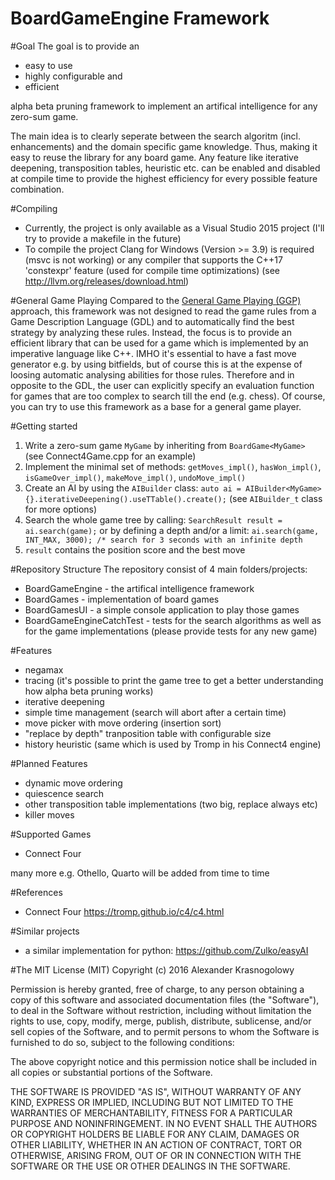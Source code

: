 # BoardGameEngine Framework
#Goal
The goal is to provide an
- easy to use
- highly configurable and
- efficient

alpha beta pruning framework to implement an artifical intelligence for any zero-sum game.

The main idea is to clearly seperate between the search algoritm (incl. enhancements) and the domain specific game knowledge. Thus, making it easy to reuse the library for any board game. Any feature like iterative deepening, transposition tables, heuristic etc. can be enabled and disabled at compile time to provide the highest efficiency for every possible feature combination.

#Compiling
- Currently, the project is only available as a Visual Studio 2015 project (I'll try to provide a makefile in the future)
- To compile the project Clang for Windows (Version >= 3.9) is required (msvc is not working) or any compiler that supports the C++17 'constexpr' feature (used for compile time optimizations) (see http://llvm.org/releases/download.html)

#General Game Playing
Compared to the [General Game Playing (GGP)](https://en.wikipedia.org/wiki/General_game_playing) approach, this framework was not designed to read the game rules from a Game Description Language (GDL) and to automatically find the best strategy by analyzing these rules. Instead, the focus is to provide an efficient library that can be used for a game which is implemented by an imperative language like C++. IMHO it's essential to have a fast move generator e.g. by using bitfields, but of course this is at the expense of loosing automatic analysing abilities for those rules. Therefore and in opposite to the GDL, the user can explicitly specify an evaluation function for games that are too complex to search till the end (e.g. chess).
Of course, you can try to use this framework as a base for a general game player.

#Getting started
1. Write a zero-sum game `MyGame` by inheriting from `BoardGame<MyGame>` (see Connect4Game.cpp for an example)
2. Implement the minimal set of methods: `getMoves_impl()`, `hasWon_impl()`, `isGameOver_impl()`, `makeMove_impl()`, `undoMove_impl()`
3. Create an AI by using the `AIBuilder` class: `auto ai = AIBuilder<MyGame>{}.iterativeDeepening().useTTable().create();` (see `AIBuilder_t` class for more options)
4. Search the whole game tree by calling: `SearchResult result = ai.search(game);` or by defining a depth and/or a  limit: `ai.search(game, INT_MAX, 3000); /* search for 3 seconds with an infinite depth` 
5. `result` contains the position score and the best move


#Repository Structure
The repository consist of 4 main folders/projects:
- BoardGameEngine - the artifical intelligence framework
- BoardGames - implementation of board games
- BoardGamesUI - a simple console application to play those games
- BoardGameEngineCatchTest - tests for the search algorithms as well as for the game implementations (please provide tests for any new game)

#Features
- negamax 
- tracing (it's possible to print the game tree to get a better understanding how alpha beta pruning works)
- iterative deepening
- simple time management (search will abort after a certain time)
- move picker with move ordering (insertion sort)
- "replace by depth" tranposition table with configurable size
- history heuristic (same which is used by Tromp in his Connect4 engine)

#Planned Features
- dynamic move ordering
- quiescence search
- other transposition table implementations (two big, replace always etc)
- killer moves

#Supported Games
- Connect Four 

many more e.g. Othello, Quarto will be added from time to time

#References
- Connect Four https://tromp.github.io/c4/c4.html

#Similar projects
- a similar implementation for python: https://github.com/Zulko/easyAI

#The MIT License (MIT) 
Copyright (c) 2016 Alexander Krasnogolowy

Permission is hereby granted, free of charge, to any person obtaining a copy of this software and associated documentation files (the "Software"), to deal in the Software without restriction, including without limitation the rights to use, copy, modify, merge, publish, distribute, sublicense, and/or sell copies of the Software, and to permit persons to whom the Software is furnished to do so, subject to the following conditions:

The above copyright notice and this permission notice shall be included in all copies or substantial portions of the Software.

THE SOFTWARE IS PROVIDED "AS IS", WITHOUT WARRANTY OF ANY KIND, EXPRESS OR IMPLIED, INCLUDING BUT NOT LIMITED TO THE WARRANTIES OF MERCHANTABILITY, FITNESS FOR A PARTICULAR PURPOSE AND NONINFRINGEMENT. IN NO EVENT SHALL THE AUTHORS OR COPYRIGHT HOLDERS BE LIABLE FOR ANY CLAIM, DAMAGES OR OTHER LIABILITY, WHETHER IN AN ACTION OF CONTRACT, TORT OR OTHERWISE, ARISING FROM, OUT OF OR IN CONNECTION WITH THE SOFTWARE OR THE USE OR OTHER DEALINGS IN THE SOFTWARE.
